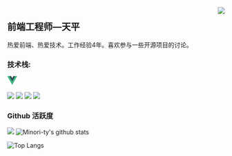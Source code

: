 <img align="right" src="https://count.getloli.com/get/@:Minori-ty?theme=rule34">

## 前端工程师—天平

热爱前端、热爱技术。工作经验4年。喜欢参与一些开源项目的讨论。


### **技术栈:**

<a href="https://v3.cn.vuejs.org"><code><img height="20" src="./images/vue.svg"></code></a>

<a href="https://cn.vitejs.dev"><code><img height="20" src="./images/vite.png"></code></a>
<a href="https://less.bootcss.com"><code><img height="20" src="./images/less.png"></code></a>
<a href="https://element-plus.org/#/zh-CN"><code><img height="20" src="./images/element plus.svg"></code></a>
<a href="https://vant-contrib.gitee.io/vant/v3/#/zh-CN"><code><img height="20" src="./images/vant.png"></code></a>




### Github 活跃度

[![](https://activity-graph.herokuapp.com/graph?username=lamelamb&theme=dracula)](https://github.com/ashutosh00710/github-readme-activity-graph)
![Minori-ty's github stats](https://github-readme-stats.vercel.app/api?username=lamelamb&show_icons=true&theme=vue)

![Top Langs](https://github-readme-stats.vercel.app/api/top-langs/?username=lamelamb)
